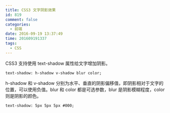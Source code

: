 ```yaml
---
title: CSS3 文字阴影效果
id: 819
comment: false
categories:
  - 前端
date: 2016-09-19 13:37:49
time: 201609191337
tags:
  - CSS
---
```


CSS3 支持使用 text-shadow 属性给文字增加阴影。

```
text-shadow: h-shadow v-shadow blur color;
```
<!--more-->

h-shadow 和 v-shadow 分别为水平、垂直的阴影偏移值，即阴影相对于文字的位置，可以使用负值。blur 和 color 都是可选参数，blur 是阴影模糊程度，color 则是阴影的颜色。

```
text-shadow: 5px 5px 5px #000;
```